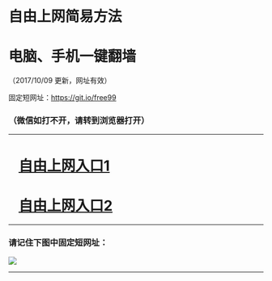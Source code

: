 ﻿# 自由上网简易方法

# 电脑、手机一键翻墙

（2017/10/09 更新，网址有效）

固定短网址：https://git.io/free99

### （微信如打不开，请转到浏览器打开）


***





# &nbsp;&nbsp; <a href="http://ft398830115.fwq-tz-1001.info/fwqtz01.html?t=100900111190 " target="_blank">自由上网入口1</a>
# &nbsp;&nbsp; <a href="http://ft1554310548.fwq-tz-1002.info/fwqtz02.html?t=100900121316 " target="_blank">自由上网入口2</a>
***

### 请记住下图中固定短网址：

<img src="https://s3-us-west-2.amazonaws.com/fwq-1001/yjfq-20170905okok.png" /> 


***

